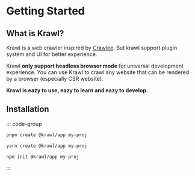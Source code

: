 # Getting Started

## What is Krawl?

Krawl is a web crawler inspired by [Crawlee](https://crawlee.dev/). But krawl support plugin system and UI for better experience.

Krawl <strong>only support headless browser mode</strong> for universal development experience. You can use Krawl to crawl any website that can be rendered by a browser (especially CSR website).

<strong>Krawl is eazy to use, eazy to learn and eazy to develop.</strong>

## Installation

::: code-group

```bash [pnpm]
pnpm create @krawl/app my-proj
```

```bash [yarn]
yarn create @krawl/app my-proj
```

```bash [npm]
npm init @krawl/app my-proj
```

:::
